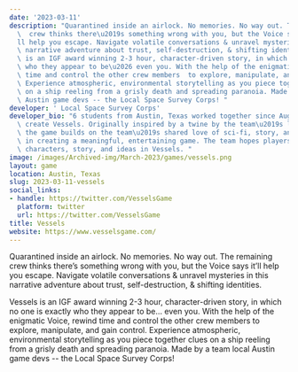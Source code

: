 ```yaml
---
date: '2023-03-11'
description: "Quarantined inside an airlock. No memories. No way out. The remaining\
  \  crew thinks there\u2019s something wrong with you, but the Voice says it\u2019\
  ll help you escape. Navigate volatile conversations & unravel mysteries in this\
  \ narrative adventure about trust, self-destruction, & shifting identities.   Vessels\
  \ is an IGF award winning 2-3 hour, character-driven story, in which no one is exactly\
  \ who they appear to be\u2026 even you. With the help of the enigmatic Voice, rewind\
  \ time and control the other crew members  to explore, manipulate, and gain control.\
  \ Experience atmospheric, environmental storytelling as you piece together clues\
  \ on a ship reeling from a grisly death and spreading paranoia. Made by a team local\
  \ Austin game devs -- the Local Space Survey Corps! "
developer: ' Local Space Survey Corps'
developer_bio: "6 students from Austin, Texas worked together since August 2019 to\
  \ create Vessels. Originally inspired by a twine by the team\u2019s lead, John Baxa,\
  \ the game builds on the team\u2019s shared love of sci-fi, story, and interest\
  \ in creating a meaningful, entertaining game. The team hopes players enjoy the\
  \ characters, story, and ideas in Vessels. "
image: /images/Archived-img/March-2023/games/vessels.png
layout: game
location: Austin, Texas
slug: 2023-03-11-vessels
social_links:
- handle: https://twitter.com/VesselsGame
  platform: twitter
  url: https://twitter.com/VesselsGame
title: Vessels
website: https://www.vesselsgame.com/
---
```


Quarantined inside an airlock. No memories. No way out. The remaining 
crew thinks there’s something wrong with you, but the Voice says it’ll 
help you escape. Navigate volatile conversations & unravel mysteries
 in this narrative adventure about trust, self-destruction, & 
shifting identities. 
                                
Vessels is an IGF award winning 2-3 hour, character-driven story, in
 which no one is exactly who they appear to be… even you. With the help 
of the enigmatic Voice, rewind time and control the other crew members 
to explore, manipulate, and gain control. Experience atmospheric, 
environmental storytelling as you piece together clues on a ship reeling
 from a grisly death and spreading paranoia. Made by a team local Austin
 game devs -- the Local Space Survey Corps! 
                                
